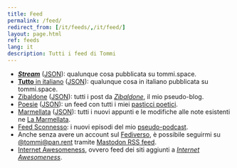 ```yaml
---
title: Feed
permalink: /feed/
redirect_from: [/it/feeds/,/it/feed/]
layout: page.html
ref: feeds
lang: it
description: Tutti i feed di Tommi
---
```

- <cite lang='en'><a rel='alternate' href='/all.xml' hreflang='en' type='application/rss+xml' title='All of Tommi’s overwhelmingness'>**Stream**</a></cite> (<a href='/all.json' rel='alternate' type='application/json' title='All of Tommi’s overwhelmingness - JSON feed'>JSON</a>): qualunque cosa pubblicata su tommi.space.
- <a rel='alternate' type='application/rss+xml' title='Contenuti in italiano' href='/italiano.xml'>**Tutto** in italiano</a> (<a href='/italiano.json' title='JSON feed dei contenuti in italiano' type='application/json'>JSON</a>): qualunque cosa in italiano pubblicata su tommi.space.
- <a title='Zibaldone feed' href='/zibaldone.xml' type='application/atom+xml'>Zibaldone</a> (<a href='/zibaldone.json' title='Blog JSON feed' type='application/json'>JSON</a>): tutti i post da <cite><a href='/zibaldone' title='Zibaldone'>Zibaldone</a></cite>, il mio pseudo-blog.
- <a title='Feed di poesie' href='/poetry.xml' rel='alternate' type='application/atom+xml'>Poesie</a> (<a href='/poetry.json' title='Poetry JSON feed' type='application/json'>JSON</a>): un feed con tutti i miei [pasticci poetici](/pasticci 'Pasticci').
- <a title='Feed Marmellata' href='/jam.xml' type='application/atom+xml'>Marmellata</a> (<a title='Marmellata JSON feed' href='/jam.json' hreflang='en' type='application/json'>JSON</a>): tutti i nuovi appunti e le modifiche alle note esistenti ne [La Marmellata](/marmellata 'La Marmellata').
- <a title='Feed del podcast Sconnesso' href='/sconnesso.xml' type='application/rss+xml'>Feed Sconnesso</a>: i nuovi episodi del mio <a href='https://sconnesso.link' title='Sconnesso'>pseudo-podcast</a>.
- Anche senza avere un account sul <a href='https://it.wikipedia.org/wiki/Fediverso' title='Fediverso su Wikipedia'>Fediverso</a>, è possibile seguirmi su [@tommi@pan.rent](https://pan.rent/@tommi 'Profilo di Tommi su Pan') tramite <a href='https://pan.rent/@tommi.rss' type='application/rss+xml' hreflang='en' title='I toot di Tommi'>Mastodon RSS feed</a>.
- <a href='/internet-awesomeness.xml' hreflang='en' type='application/rss+xml' title='Feed di Internet Awesomeness'>Internet Awesomeness</a>, ovvero feed dei siti aggiunti a <cite lang='en'><a hreflang='en' href='/internet-awesomeness' title='Internet Awesomeness'>Internet Awesomeness</a></cite>.
